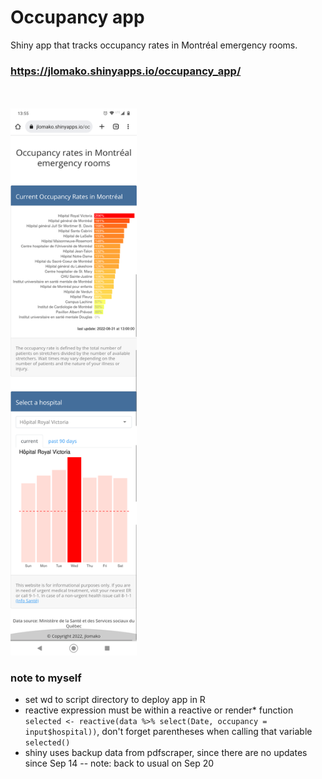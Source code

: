 
# Occupancy app
Shiny app that tracks occupancy rates in Montréal emergency rooms. 
### <a href = "https://jlomako.shinyapps.io/occupancy_app/">https://jlomako.shinyapps.io/occupancy_app/</a>


<br><br>
<img src="img/Screenshot_20220831-135507.png" alt="screenshot" width=40%>


### note to myself
* set wd to script directory to deploy app in R
* reactive expression must be within a reactive or render* function <code>selected <- reactive(data %>% select(Date, occupancy = input$hospital))</code>, don't forget parentheses when calling that variable <code>selected()</code>
* shiny uses backup data from pdfscraper, since there are no updates since Sep 14 -- note: back to usual on Sep 20
